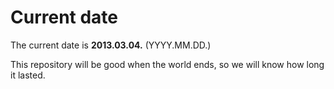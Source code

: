 # Current date

The current date is **2013.03.04.** (YYYY.MM.DD.)

This repository will be good when the world ends, so we will know how long it lasted.